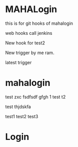 # MAHALogin
this is for git hooks  of mahalogin

web hooks call jenkins

New hook for test2







New trigger by me ram. 


latest trigger
# mahalogin


test
zxc
fsdfsdf
gfgh
1
test
t2

test
thjdskfa

test1
test2
test3
# Login

